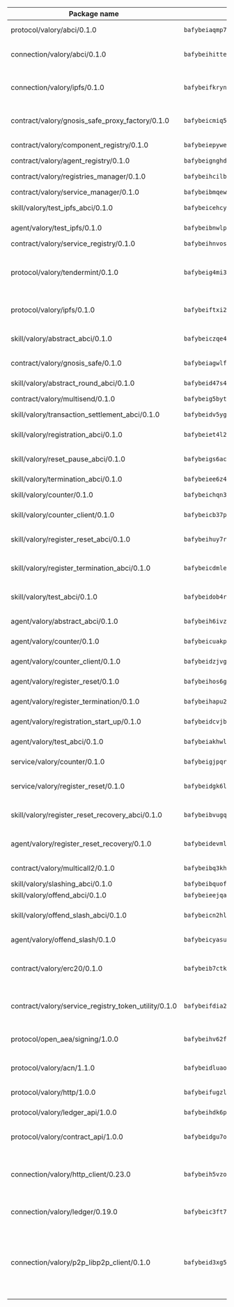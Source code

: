 | Package name                                                  | Package hash                                                  | Description                                                                                                                |
| ------------------------------------------------------------- | ------------------------------------------------------------- | -------------------------------------------------------------------------------------------------------------------------- |
| protocol/valory/abci/0.1.0                                    | `bafybeiaqmp7kocbfdboksayeqhkbrynvlfzsx4uy4x6nohywnmaig4an7u` | A protocol for ABCI requests and responses.                                                                                |
| connection/valory/abci/0.1.0                                  | `bafybeihitte2x3mmbsuzsaijcdcdtywqvjflw37wx7a5urjcy2n73uzqlq` | connection to wrap communication with an ABCI server.                                                                      |
| connection/valory/ipfs/0.1.0                                  | `bafybeifkrynw6jjg7bs7nw535m5bcrav5qab27vr5ktgfuvf65dpazc4ci` | A connection responsible for uploading and downloading files from IPFS.                                                    |
| contract/valory/gnosis_safe_proxy_factory/0.1.0               | `bafybeicmiq5brmxgirz7ruqkq3d2meso2r6pky65zzkkgyuuzqbrdx4h6u` | Gnosis Safe proxy factory (GnosisSafeProxyFactory) contract                                                                |
| contract/valory/component_registry/0.1.0                      | `bafybeiepywewigowj533f55orx7oys3kk5lgdc247p2267scqfyp4gnqle` | Component registry contract                                                                                                |
| contract/valory/agent_registry/0.1.0                          | `bafybeignghdk7oqvyg722gz66tbuj2vj4vkatguj4b6lf5fqzqxkktcke4` | Agent registry contract                                                                                                    |
| contract/valory/registries_manager/0.1.0                      | `bafybeihcilb27ekgoplmc43iog2zrus63fufql4rly2umbuj573nu3zpg4` | Registries Manager contract                                                                                                |
| contract/valory/service_manager/0.1.0                         | `bafybeibmqewfh5wnayopneyv4vx35n5k7loavzmcazyevntdoskw7vasom` | Service Manager contract                                                                                                   |
| skill/valory/test_ipfs_abci/0.1.0                             | `bafybeicehcyruwdrcbvbc4bahsmwqoerlxzy4ew6afcw42t2czs3mklvby` | IPFS e2e testing application.                                                                                              |
| agent/valory/test_ipfs/0.1.0                                  | `bafybeibnwlpaevebv2vj2sf2k62tdykeyuvbh4wgcmobjlakyoaxgojpqm` | Agent for testing the ABCI connection.                                                                                     |
| contract/valory/service_registry/0.1.0                        | `bafybeihnvoscfmgmdl44vcoyqtraqdgmy3xqprqkgtuwfav3zdvek3eije` | Service Registry contract                                                                                                  |
| protocol/valory/tendermint/0.1.0                              | `bafybeig4mi3vmlv5zpbjbfuzcgida6j5f2nhrpedxicmrrfjweqc5r7cra` | A protocol for communication between two AEAs to share tendermint configuration details.                                   |
| protocol/valory/ipfs/0.1.0                                    | `bafybeiftxi2qhreewgsc5wevogi7yc5g6hbcbo4uiuaibauhv3nhfcdtvm` | A protocol specification for IPFS requests and responses.                                                                  |
| skill/valory/abstract_abci/0.1.0                              | `bafybeiczqe4mvpr35owogzvyvh5nzd7qhx642i5vkxxzfzr5j3pmvr6kqe` | The abci skill provides a template of an ABCI application.                                                                 |
| contract/valory/gnosis_safe/0.1.0                             | `bafybeiagwlfdlebwlxaupez7m5ntsqddordlj3prjc7wotngyqikjgvlme` | Gnosis Safe (GnosisSafeL2) contract                                                                                        |
| skill/valory/abstract_round_abci/0.1.0                        | `bafybeid47s4ojmbxscc2oxfkwt4hkpdgv5qivo5x5dfe2uxqv6ybvprxlm` | abstract round-based ABCI application                                                                                      |
| contract/valory/multisend/0.1.0                               | `bafybeig5byt5urg2d2bsecufxe5ql7f4mezg3mekfleeh32nmuusx66p4y` | MultiSend contract                                                                                                         |
| skill/valory/transaction_settlement_abci/0.1.0                | `bafybeidv5ygaxa66u57fyslqdjkhwexeztrtvknf4hzjbob4ncsqvi6k5m` | ABCI application for transaction settlement.                                                                               |
| skill/valory/registration_abci/0.1.0                          | `bafybeiet4l2ayrzwqj6gphgpw4pgzkx653eli3lec7rl2a2rmzf6gegjcy` | ABCI application for common apps.                                                                                          |
| skill/valory/reset_pause_abci/0.1.0                           | `bafybeigs6acxu65c7psilzlh6estqcc23w4eyjsh7eo2y55uwnwrpb4keu` | ABCI application for resetting and pausing app executions.                                                                 |
| skill/valory/termination_abci/0.1.0                           | `bafybeiee6z4bftouxd2s54tfymhiyskpyigsifxjwfu37e45tmegqih5za` | Termination skill.                                                                                                         |
| skill/valory/counter/0.1.0                                    | `bafybeichqn3uil6m3hugftjdbjynkamhhdplyjduyc724umg3mlcwaasai` | The ABCI Counter application example.                                                                                      |
| skill/valory/counter_client/0.1.0                             | `bafybeicb37pj26xbknovfox5hwpuh26p3p44uh32tclpj5cwpgvhbmdl4y` | A client for the ABCI counter application.                                                                                 |
| skill/valory/register_reset_abci/0.1.0                        | `bafybeihuy7rvt6ivnhl5mperbdx35lsgkuudu6ijg4t7nwjptmcgj4e34u` | ABCI application for dummy skill that registers and resets                                                                 |
| skill/valory/register_termination_abci/0.1.0                  | `bafybeicdmle5au6sizxlc23nh66kpm6dkqetgiok67tmoqbb2dii4yv2hu` | ABCI application for dummy skill that registers and resets                                                                 |
| skill/valory/test_abci/0.1.0                                  | `bafybeidob4rmuftg5zy2hfes6ig3levkzw3onmvhsqkg6tvrsb2owsa2qa` | ABCI application for testing the ABCI connection.                                                                          |
| agent/valory/abstract_abci/0.1.0                              | `bafybeih6ivzjiuhjiv24c2b6vgb5wfls655aj6dxflz4swc3g4wzbehnw4` | The abstract ABCI AEA - for testing purposes only.                                                                         |
| agent/valory/counter/0.1.0                                    | `bafybeicuakpymap473rsfn5rggxgiebzgyo2lk736jm5bopyaftk4qihmq` | The ABCI Counter example as an AEA                                                                                         |
| agent/valory/counter_client/0.1.0                             | `bafybeidzjvgadf7cjpvodgdnl72l6a6dl4qnjcocfxj53fvytl5psiwud4` | The ABCI Counter example as an AEA                                                                                         |
| agent/valory/register_reset/0.1.0                             | `bafybeihos6gx4cfkqbfau3zp6l3zrjtsloog5gzybjt33rcv7ynixgv2ce` | Register reset to replicate Tendermint issue.                                                                              |
| agent/valory/register_termination/0.1.0                       | `bafybeihapu2kox5kojcn4ack7qyzmmnvpjutyvu7te4lxsowqkdj6wnehq` | Register terminate to test the termination feature.                                                                        |
| agent/valory/registration_start_up/0.1.0                      | `bafybeidcvjbc2gqs4itrimxwfwkyhoqyttebouvm5ubdj52srmtxnaylpq` | Registration start-up ABCI example.                                                                                        |
| agent/valory/test_abci/0.1.0                                  | `bafybeiakhwlqp7m5yx3zie7vpoi5mrbhfh3bzmh3wmgiztkmb75d3bma6q` | Agent for testing the ABCI connection.                                                                                     |
| service/valory/counter/0.1.0                                  | `bafybeigjpqrcn76uvsgnyga7athjjrw5s27vslj7p5v6vvrkaa4vhzny5e` | A set of agents incrementing a counter                                                                                     |
| service/valory/register_reset/0.1.0                           | `bafybeidgk6l5kyxzchuxrxlneeoqwzm4ct32ugzeaqx2jxoxnej3e555ta` | Test and debug tendermint reset mechanism.                                                                                 |
| skill/valory/register_reset_recovery_abci/0.1.0               | `bafybeibvugqll34fdvh7vbej3ehbj3qyvsmhvq3bwbcfxjrju7vcsowzu4` | ABCI application for dummy skill that registers and resets                                                                 |
| agent/valory/register_reset_recovery/0.1.0                    | `bafybeidevmlm7igzfeqlkcwub26ozqncvsi7bixmxap5rvhu3x6nfyrgzm` | Agent to showcase hard reset as a recovery mechanism.                                                                      |
| contract/valory/multicall2/0.1.0                              | `bafybeibq3khlnku3i7aqfty46kfj2oxos4dn2rpemzjf46sp74e77qs2vi` | The MakerDAO multicall2 contract.                                                                                          |
| skill/valory/slashing_abci/0.1.0                              | `bafybeibquof7rlkpis5doqrdaiw736ivyy3knkq7754uvn54pgf2az6c4a` | Slashing skill.                                                                                                            |
| skill/valory/offend_abci/0.1.0                                | `bafybeieejqaxy5epfk52wnagydg3cmcbn543ro35gyjpsmlacmdbvrmeym` | Offend ABCI application.                                                                                                   |
| skill/valory/offend_slash_abci/0.1.0                          | `bafybeicn2hlgrg7bvz76av4hv6iw54dz2jfxymodw6hhyk3glzfjwiilou` | ABCI application used in order to test the slashing abci                                                                   |
| agent/valory/offend_slash/0.1.0                               | `bafybeicyasusdnbiirqekv5de5zghd7uvhvlz7gyli25m5jkyv7shyoppm` | Offend and slash to test the slashing feature.                                                                             |
| contract/valory/erc20/0.1.0                                   | `bafybeib7ctk3deleyxayrqvropewefr2muj4kcqe3t3wscak25bjmxnqwe` | The scaffold contract scaffolds a contract to be implemented by the developer.                                             |
| contract/valory/service_registry_token_utility/0.1.0          | `bafybeifdia2y5546tvk6xzxeaqzf2n5n7dutj2hdzbgenxohaqhjtnjqm4` | The scaffold contract scaffolds a contract to be implemented by the developer.                                             |
| protocol/open_aea/signing/1.0.0                               | `bafybeihv62fim3wl2bayavfcg3u5e5cxu3b7brtu4cn5xoxd6lqwachasi` | A protocol for communication between skills and decision maker.                                                            |
| protocol/valory/acn/1.1.0                                     | `bafybeidluaoeakae3exseupaea4i3yvvk5vivyt227xshjlffywwxzcxqe` | The protocol used for envelope delivery on the ACN.                                                                        |
| protocol/valory/http/1.0.0                                    | `bafybeifugzl63kfdmwrxwphrnrhj7bn6iruxieme3a4ntzejf6kmtuwmae` | A protocol for HTTP requests and responses.                                                                                |
| protocol/valory/ledger_api/1.0.0                              | `bafybeihdk6psr4guxmbcrc26jr2cbgzpd5aljkqvpwo64bvaz7tdti2oni` | A protocol for ledger APIs requests and responses.                                                                         |
| protocol/valory/contract_api/1.0.0                            | `bafybeidgu7o5llh26xp3u3ebq3yluull5lupiyeu6iooi2xyymdrgnzq5i` | A protocol for contract APIs requests and responses.                                                                       |
| connection/valory/http_client/0.23.0                          | `bafybeih5vzo22p2umhqo52nzluaanxx7kejvvpcpdsrdymckkyvmsim6gm` | The HTTP_client connection that wraps a web-based client connecting to a RESTful API specification.                        |
| connection/valory/ledger/0.19.0                               | `bafybeic3ft7l7ca3qgnderm4xupsfmyoihgi27ukotnz7b5hdczla2enya` | A connection to interact with any ledger API and contract API.                                                             |
| connection/valory/p2p_libp2p_client/0.1.0                     | `bafybeid3xg5k2ol5adflqloy75ibgljmol6xsvzvezebsg7oudxeeolz7e` | The libp2p client connection implements a tcp connection to a running libp2p node as a traffic delegate to send/receive envelopes to/from agents in the DHT. |
